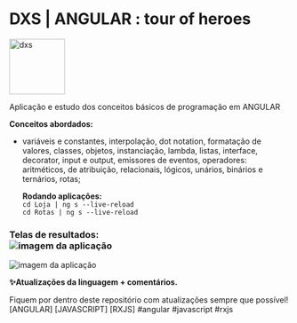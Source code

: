 # DXS | ANGULAR : tour of heroes
<img src="https://dataxstudios.com.br/assets/images/logo_DXS_400_190.png" alt="dxs" width="100"/> 

Aplicação e estudo dos conceitos básicos de programação em ANGULAR

  **Conceitos abordados:**  
- variáveis e constantes, interpolação, dot notation, formatação de valores,   classes, objetos, instanciação, lambda, listas, interface, decorator, input e output, emissores de eventos,  operadores: aritméticos, de atribuição, relacionais, lógicos, unários, binários e ternários, rotas;
  
  **Rodando aplicações:**  
``cd Loja | ng s --live-reload``  
``cd Rotas | ng s --live-reload``

### Telas de resultados:<br>![imagem da aplicação](https://dataxstudios.com.br/assets/images/github/angular_tour_of_heroes_1.PNG)  
![imagem da aplicação](https://dataxstudios.com.br/assets/images/github/angular_tour_of_heroes_2.PNG)

  **✨Atualizações da linguagem + comentários.**  

Fiquem por dentro deste repositório com atualizações sempre que possível!  
[ANGULAR] [JAVASCRIPT] [RXJS] #angular #javascript #rxjs
